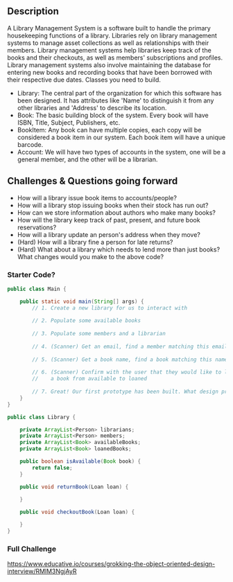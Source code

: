 ## Description
A Library Management System is a software built to handle the primary housekeeping functions of a library. Libraries rely on library management systems to manage asset collections as well as relationships with their members. Library management systems help libraries keep track of the books and their checkouts, as well as members' subscriptions and profiles.
Library management systems also involve maintaining the database for entering new books and recording books that have been borrowed with their respective due dates.
Classes you need to build.
- Library: The central part of the organization for which this software has been designed. It has attributes like 'Name' to distinguish it from any other libraries and 'Address' to describe its location.
- Book: The basic building block of the system. Every book will have ISBN, Title, Subject, Publishers, etc.
- BookItem: Any book can have multiple copies, each copy will be considered a book item in our system. Each book item will have a unique barcode.
- Account: We will have two types of accounts in the system, one will be a general member, and the other will be a librarian.

## Challenges & Questions going forward
- How will a library issue book items to accounts/people?
- How will a library stop issuing books when their stock has run out?
- How can we store information about authors who make many books?
- How will the library keep track of past, present, and future book reservations?
- How will a library update an person's address when they move?
- (Hard) How will a library fine a person for late returns?
- (Hard) What about a library which needs to lend more than just books? What changes would you make to the above code?

### Starter Code?
``` java
public class Main {

    public static void main(String[] args) {
        // 1. Create a new library for us to interact with
	    
	    // 2. Populate some available books
        
        // 3. Populate some members and a librarian
        
        // 4. (Scanner) Get an email, find a member matching this email
        
        // 5. (Scanner) Get a book name, find a book matching this name
        
        // 6. (Scanner) Confirm with the user that they would like to loan a book. Create a loan which moves 
        //    a book from available to loaned
        
        // 7. Great! Our first prototype has been built. What design problems have we introduced? How can we make this better?
    }
}

public class Library {

    private ArrayList<Person> librarians;
    private ArrayList<Person> members;
    private ArrayList<Book> availableBooks;
    private ArrayList<Book> loanedBooks;

    public boolean isAvailable(Book book) {
        return false;
    }

    public void returnBook(Loan loan) {
        
    }

    public void checkoutBook(Loan loan) {

    }
}
```

### Full Challenge
https://www.educative.io/courses/grokking-the-object-oriented-design-interview/RMlM3NgjAyR
